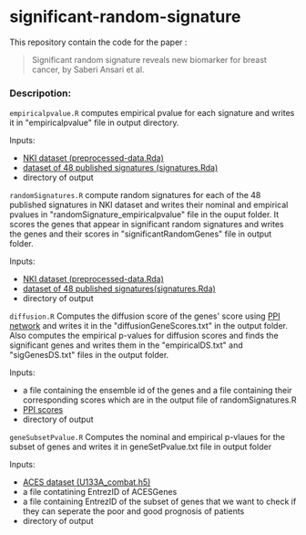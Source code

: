 # significant-random-signature


This repository contain the code for the paper :
> Significant random signature reveals new biomarker for breast cancer, by Saberi Ansari et al.

<h3>Descripotion:</h3>

```empiricalpvalue.R```
computes empirical pvalue for each signature and writes it in "empiricalpvalue" file in output directory.

Inputs:

- [NKI dataset (preprocessed-data.Rda)](https://journals.plos.org/ploscompbiol/article?id=10.1371/journal.pcbi.1002240#s5)
- [dataset of 48 published signatures (signatures.Rda)](https://journals.plos.org/ploscompbiol/article?id=10.1371/journal.pcbi.1002240#s5)
- directory of output


```randomSignatures.R```
compute random signatures for each of the 48 published signatures in NKI dataset and writes their nominal and empirical pvalues in "randomSignature_empiricalpvalue" file in the ouput folder. It scores the genes that  appear in significant random signatures and writes the genes and their scores in "significantRandomGenes" file in output folder.

Inputs:

- [NKI dataset (preprocessed-data.Rda)](https://journals.plos.org/ploscompbiol/article?id=10.1371/journal.pcbi.1002240#s5)
- [dataset of 48 published signatures(signatures.Rda)](https://journals.plos.org/ploscompbiol/article?id=10.1371/journal.pcbi.1002240#s5)
- directory of output


```diffusion.R```
Computes the diffusion score of the genes' score using [PPI network](https://string-db.org) and writes it in the "diffusionGeneScores.txt" in the output folder. Also computes the empirical p-values for diffusion scores and finds the significant genes and writes them in the "empiricalDS.txt" and "sigGenesDS.txt" files in the output folder.

Inputs:

- a file containing the ensemble id of the genes and a file containing their corresponding scores which are in the output file of randomSignatures.R
- [PPI scores](https://string-db.org)
- directory of output


```geneSubsetPvalue.R```
Computes the nominal and empirical p-vlaues for the subset of genes and writes it in geneSetPvalue.txt file in output folder

Inputs:

- [ACES dataset (U133A_combat.h5)](https://www.ncbi.nlm.nih.gov/pmc/articles/PMC3870302/)
- a file contatining EntrezID of ACESGenes
- a file containing EntrezID of the subset of genes that we want to check if they can seperate the poor and good prognosis of patients
- directory of output

